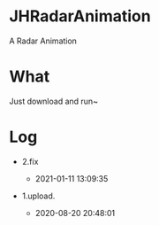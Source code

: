 # JHRadarAnimation
A Radar Animation

# What
Just download and run~

# Log
- 2.fix
    - 2021-01-11 13:09:35

- 1.upload.
    - 2020-08-20 20:48:01
